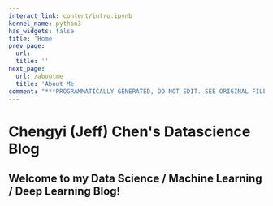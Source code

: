 ```yaml
---
interact_link: content/intro.ipynb
kernel_name: python3
has_widgets: false
title: 'Home'
prev_page:
  url: 
  title: ''
next_page:
  url: /aboutme
  title: 'About Me'
comment: "***PROGRAMMATICALLY GENERATED, DO NOT EDIT. SEE ORIGINAL FILES IN /content***"
---
```



# Chengyi (Jeff) Chen's Datascience Blog

## Welcome to my Data Science / Machine Learning / Deep Learning Blog!


